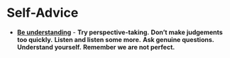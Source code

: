 # Self-Advice

- [**Be understanding**](https://www.trackinghappiness.com/how-to-be-more-understanding/) - **Try perspective-taking.** **Don’t make judgements too quickly.** **Listen and listen some more.**  **Ask genuine questions.** **Understand yourself.** **Remember we are not perfect.**
